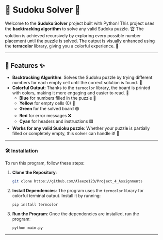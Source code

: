 # 🧩 **Sudoku Solver** 🧠

Welcome to the **Sudoku Solver** project built with Python! This project uses the **backtracking algorithm** to solve any valid Sudoku puzzle. 🏆 The solution is achieved recursively by exploring every possible number placement until the puzzle is solved. The output is visually enhanced using the **termcolor** library, giving you a colorful experience. 🌈

---

## 🔑 **Features** ✨

- **Backtracking Algorithm**: Solves the Sudoku puzzle by trying different numbers for each empty cell until the correct solution is found. 🔄
- **Colorful Output**: Thanks to the `termcolor` library, the board is printed with colors, making it more engaging and easier to read. 🎨
  - **Blue** for numbers filled in the puzzle 💙
  - **Yellow** for empty cells (0) 💛
  - **Green** for the solved board 🟢
  - **Red** for error messages ❌
  - **Cyan** for headers and instructions 🟦
- **Works for any valid Sudoku puzzle**: Whether your puzzle is partially filled or completely empty, this solver can handle it! 🧩

---


### 🛠️ Installation

To run this program, follow these steps:

1. **Clone the Repository**:
    ```bash
    git clone https://github.com/Aleeze123/Project_4_Assignments
    ```

2. **Install Dependencies**:
    The program uses the `termcolor` library for colorful terminal output. Install it by running:
    ```bash
    pip install termcolor
    ```

3. **Run the Program**:
    Once the dependencies are installed, run the program:
    ```bash
    python main.py
    ```

---